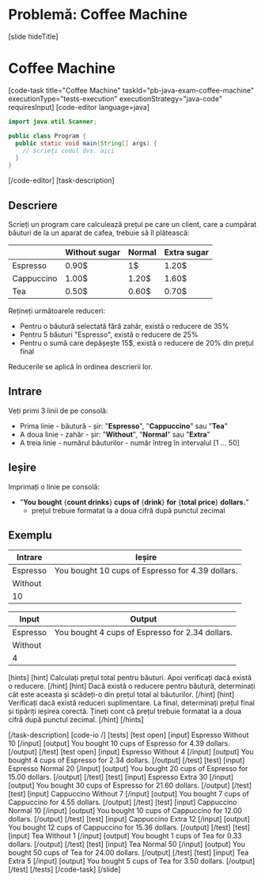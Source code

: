 ﻿# Problemă: Coffee Machine
[slide hideTitle]
# Coffee Machine
[code-task title="Coffee Machine" taskId="pb-java-exam-coffee-machine" executionType="tests-execution" executionStrategy="java-code" requiresInput]
[code-editor language=java]
```java
import java.util.Scanner;

public class Program {
  public static void main(String[] args) {
    // Scrieți codul dvs. aici
  }
}
```
[/code-editor]
[task-description]
## Descriere
Scrieți un program care calculează prețul pe care un client, care a cumpărat băuturi de la un aparat de cafea, trebuie să îl plătească:

|   | **Without sugar** | **Normal** | **Extra sugar** |
|---|---|---|---|
| Espresso | 0.90$ | 1$ | 1.20$ |
| Cappuccino | 1.00$ | 1.20$ | 1.60$ |
| Tea | 0.50$ | 0.60$ | 0.70$ |

Rețineți următoarele reduceri:
- Pentru o băutură selectată fără zahăr, există o reducere de 35%
- Pentru 5 băuturi "Espresso", există o reducere de 25%
- Pentru o sumă care depășește 15$, există o reducere de 20% din prețul final

Reducerile se aplică în ordinea descrierii lor.

## Intrare
Veți primi 3 linii de pe consolă:
- Prima linie - băutură - șir: "**Espresso**", "**Cappuccino**" sau "**Tea**" 
- A doua linie - zahăr - șir: "**Without**", "**Normal**" sau "**Extra**"
- A treia linie - numărul băuturilor - număr întreg în intervalul [1 ... 50]

## Ieșire
Imprimați o linie pe consolă:
- "**You bought** \{**count drinks**\} **cups of** \{**drink**\} **for** \{**total price**\} **dollars.**"
	 - prețul trebuie formatat la a doua cifră după punctul zecimal

## Exemplu
|**Intrare**|**Ieșire** |
| --- | --- |
| Espresso | You bought 10 cups of Espresso for 4.39 dollars. |
| Without |  |
| 10 |  |

| **Input** | **Output** |
| --- | --- |
| Espresso | You bought 4 cups of Espresso for 2.34 dollars. |
| Without |  |
| 4 |  |

[hints]
[hint]
Calculați prețul total pentru băuturi. Apoi verificați dacă există o reducere.
[/hint]
[hint]
Dacă există o reducere pentru băutură, determinați cât este aceasta și scădeți-o din prețul total al băuturilor.
[/hint]
[hint]
Verificați dacă există reduceri suplimentare.
La final, determinați prețul final și tipăriți ieșirea corectă. Țineți cont că prețul trebuie formatat la a doua cifră după punctul zecimal.
[/hint]
[/hints]

[/task-description]
[code-io /]
[tests]
[test open]
[input]
Espresso
Without
10
[/input]
[output]
You bought 10 cups of Espresso for 4.39 dollars.
[/output]
[/test]
[test open]
[input]
Espresso
Without
4
[/input]
[output]
You bought 4 cups of Espresso for 2.34 dollars.
[/output]
[/test]
[test]
[input]
Espresso
Normal
20
[/input]
[output]
You bought 20 cups of Espresso for 15.00 dollars.
[/output]
[/test]
[test]
[input]
Espresso
Extra
30
[/input]
[output]
You bought 30 cups of Espresso for 21.60 dollars.
[/output]
[/test]
[test]
[input]
Cappuccino
Without
7
[/input]
[output]
You bought 7 cups of Cappuccino for 4.55 dollars.
[/output]
[/test]
[test]
[input]
Cappuccino
Normal
10
[/input]
[output]
You bought 10 cups of Cappuccino for 12.00 dollars.
[/output]
[/test]
[test]
[input]
Cappuccino
Extra
12
[/input]
[output]
You bought 12 cups of Cappuccino for 15.36 dollars.
[/output]
[/test]
[test]
[input]
Tea
Without
1
[/input]
[output]
You bought 1 cups of Tea for 0.33 dollars.
[/output]
[/test]
[test]
[input]
Tea
Normal
50
[/input]
[output]
You bought 50 cups of Tea for 24.00 dollars.
[/output]
[/test]
[test]
[input]
Tea
Extra
5
[/input]
[output]
You bought 5 cups of Tea for 3.50 dollars.
[/output]
[/test]
[/tests]
[/code-task]
[/slide]
